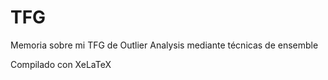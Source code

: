 # TFG
Memoria sobre mi TFG de Outlier Analysis mediante técnicas de ensemble

Compilado con XeLaTeX
